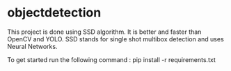 # objectdetection


This project is done using SSD algorithm. It is better and faster than OpenCV and YOLO. 
SSD stands for single shot multibox detection and uses Neural Networks.

To get started run the following command :
pip install -r requirements.txt
